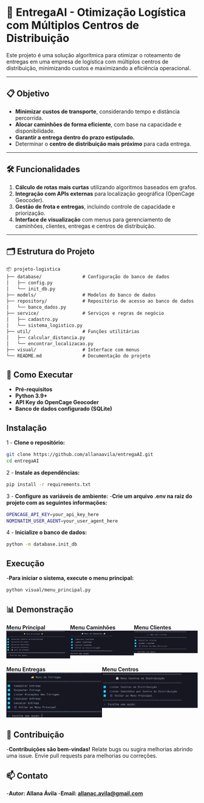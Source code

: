 # 🚚 **EntregaAI - Otimização Logística com Múltiplos Centros de Distribuição**

Este projeto é uma solução algorítmica para otimizar o roteamento de entregas em uma empresa de logística com múltiplos centros de distribuição, minimizando custos e maximizando a eficiência operacional.

---

## 📋 **Objetivo**

- **Minimizar custos de transporte**, considerando tempo e distância percorrida.  
- **Alocar caminhões de forma eficiente**, com base na capacidade e disponibilidade.  
- **Garantir a entrega dentro do prazo estipulado.**  
- Determinar o **centro de distribuição mais próximo** para cada entrega.  

---

## 🛠️ **Funcionalidades**

1. **Cálculo de rotas mais curtas** utilizando algoritmos baseados em grafos.  
2. **Integração com APIs externas** para localização geográfica (OpenCage Geocoder).  
3. **Gestão de frota e entregas**, incluindo controle de capacidade e priorização.  
4. **Interface de visualização** com menus para gerenciamento de caminhões, clientes, entregas e centros de distribuição.  

---

## 🗂️ **Estrutura do Projeto**

```plaintext
📦 projeto-logistica
├── database/               # Configuração do banco de dados
│   ├── config.py          
│   └── init_db.py         
├── models/                 # Modelos do banco de dados
├── repository/             # Repositório de acesso ao banco de dados
│   └── banco_dados.py      
├── service/                # Serviços e regras de negócio
│   ├── cadastro.py         
│   └── sistema_logistico.py
├── util/                   # Funções utilitárias
│   ├── calcular_distancia.py 
│   └── encontrar_localizacao.py 
├── visual/                 # Interface com menus
└── README.md               # Documentação do projeto

```

## 🚀 Como Executar
- **Pré-requisitos**
- **Python 3.9+**
- **API Key do OpenCage Geocoder**
- **Banco de dados configurado (SQLite)**

## Instalação
1 - **Clone o repositório:**
```bash
git clone https://github.com/allanaavila/entregaAI.git
cd entregaAI
```

2 - **Instale as dependências:**
```bash
pip install -r requirements.txt
```

3 - **Configure as variáveis de ambiente:**
-**Crie um arquivo .env na raiz do projeto com as seguintes informações:**
```bash
OPENCAGE_API_KEY=your_api_key_here
NOMINATIM_USER_AGENT=your_user_agent_here
```

4 - **Inicialize o banco de dados:**
```bash
python -m database.init_db
```

## Execução
-**Para iniciar o sistema, execute o menu principal:**
```bash
python visual/menu_principal.py
```

## 📊 Demonstração
<div style="display: flex; justify-content: space-around;">
  <div>
    <strong>Menu Principal</strong><br>
    <img src="image/principal.png" alt="Menu Principal" width="400"/>
  </div>
  <div>
    <strong>Menu Caminhões</strong><br>
    <img src="image/caminhoes.png" alt="Menu Caminhões" width="400"/>
  </div>
  <div>
    <strong>Menu Clientes</strong><br>
    <img src="image/clientes.png" alt="Menu Clientes" width="400"/>
  </div>
</div>
<br>
<div style="display: flex; justify-content: space-around;">
  <div>
    <strong>Menu Entregas</strong><br>
    <img src="image/entregas.png" alt="Menu Entregas" width="400"/>
  </div>
  <div>
    <strong>Menu Centros</strong><br>
    <img src="image/centros.png" alt="Menu Centros" width="400"/>
  </div>
</div>


## 📝 Contribuição
-**Contribuições são bem-vindas!**
Relate bugs ou sugira melhorias abrindo uma issue.
Envie pull requests para melhorias ou correções.

## 📫 Contato
-**Autor: Allana Ávila**
-**Email: allanac.avila@gmail.com**



